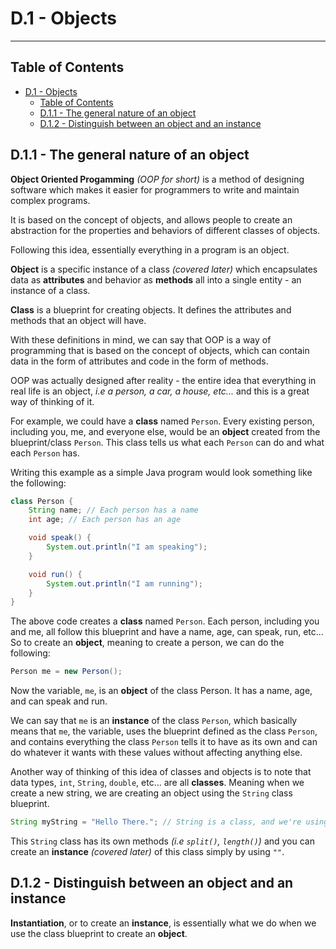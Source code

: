 # D.1 - Objects
***

## Table of Contents
- [D.1 - Objects](#d1---objects)
	- [Table of Contents](#table-of-contents)
	- [D.1.1 - The general nature of an object](#d11---the-general-nature-of-an-object)
	- [D.1.2 - Distinguish between an object and an instance](#d12---distinguish-between-an-object-and-an-instance)

## D.1.1 - The general nature of an object

**Object Oriented Progamming** *(OOP for short)* is a method of designing software which makes it easier for programmers to write and maintain complex programs.  

It is based on the concept of objects, and allows people to create an abstraction for the properties and behaviors of different classes of objects.  

Following this idea, essentially everything in a program is an object.

**Object** is a specific instance of a class *(covered later)* which encapsulates data as **attributes** and behavior as **methods** all into a single entity - an instance of a class.

**Class** is a blueprint for creating objects. It defines the attributes and methods that an object will have.

With these definitions in mind, we can say that OOP is a way of programming that is based on the concept of objects, which can contain data in the form of attributes and code in the form of methods.

OOP was actually designed after reality - the entire idea that everything in real life is an object, *i.e a person, a car, a house, etc...* and this is a great way of thinking of it.

For example, we could have a **class** named `Person`. Every existing person, including you, me, and everyone else, would be an **object** created from the blueprint/class `Person`. This class tells us what each `Person` can do and what each `Person` has.

Writing this example as a simple Java program would look something like the following:

```java
class Person {
	String name; // Each person has a name
	int age; // Each person has an age

	void speak() {
		System.out.println("I am speaking");
	}

	void run() {
		System.out.println("I am running");
	}
}
```

The above code creates a **class** named `Person`. Each person, including you and me, all follow this blueprint and have a name, age, can speak, run, etc... So to create an **object**, meaning to create a person, we can do the following:

```java
Person me = new Person();
```

Now the variable, `me`, is an **object** of the class Person. It has a name, age, and can speak and run. 

We can say that `me` is an **instance** of the class `Person`, which basically means that `me`, the variable, uses the blueprint defined as the class `Person`, and contains everything the class `Person` tells it to have as its own and can do whatever it wants with these values without affecting anything else.

Another way of thinking of this idea of classes and objects is to note that data types, `int`, `String`, `double`, etc... are all **classes**. Meaning when we create a new string, we are creating an object using the `String` class blueprint.

```java
String myString = "Hello There."; // String is a class, and we're using it as a blueprint to create a string
```

This `String` class has its own methods *(i.e `split()`, `length()`)* and you can create an **instance** *(covered later)* of this class simply by using `""`.

## D.1.2 - Distinguish between an object and an instance

**Instantiation**, or to create an **instance**, is essentially what we do when we use the class blueprint to create an **object**.

